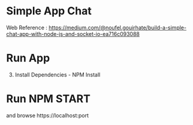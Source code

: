 Simple App Chat
===================

 
Web Reference : https://medium.com/@noufel.gouirhate/build-a-simple-chat-app-with-node-js-and-socket-io-ea716c093088

# Run App

3) Install Dependencies - NPM Install


# Run NPM START 

and browse https://localhost:port
